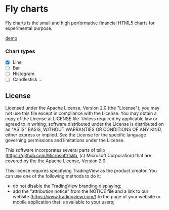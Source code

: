 # Fly charts

Fly charts is the small and high performative financial HTML5 charts for experimental purpose.

[demo](https://codepen.io/madcat/pen/poJZzaz)
### Chart types

- [x] Line
- [ ] Bar
- [ ] Histogram
- [ ] Candlestick
...

## License

Licensed under the Apache License, Version 2.0 (the "License"); you may not use this file except in compliance with the License.
You may obtain a copy of the License at LICENSE file.
Unless required by applicable law or agreed to in writing, software distributed under the License is distributed on an "AS IS" BASIS, WITHOUT WARRANTIES OR CONDITIONS OF ANY KIND, either express or implied. See the License for the specific language governing permissions and limitations under the License.

This software incorporates several parts of tslib (https://github.com/Microsoft/tslib, (c) Microsoft Corporation) that are covered by the the Apache License, Version 2.0.

This license requires specifying TradingView as the product creator. You can use one of the following methods to do it:

- do not disable the TradingView branding displaying;
- add the "attribution notice" from the NOTICE file and a link to our website (https://www.tradingview.com/) to the page of your website or mobile application that is available to your users;